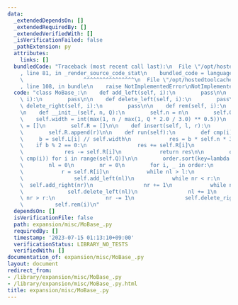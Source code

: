 ```yaml
---
data:
  _extendedDependsOn: []
  _extendedRequiredBy: []
  _extendedVerifiedWith: []
  _isVerificationFailed: false
  _pathExtension: py
  attributes:
    links: []
  bundledCode: "Traceback (most recent call last):\n  File \"/opt/hostedtoolcache/Python/3.11.4/x64/lib/python3.11/site-packages/onlinejudge_verify/documentation/build.py\"\
    , line 81, in _render_source_code_stat\n    bundled_code = language.bundle(\n\
    \                   ^^^^^^^^^^^^^^^^\n  File \"/opt/hostedtoolcache/Python/3.11.4/x64/lib/python3.11/site-packages/onlinejudge_verify/languages/python.py\"\
    , line 108, in bundle\n    raise NotImplementedError\nNotImplementedError\n"
  code: "class MoBase_:\n    def add_left(self, i):\n        pass\n\n    def add_right(self,\
    \ i):\n        pass\n\n    def delete_left(self, i):\n        pass\n\n    def\
    \ delete_right(self, i):\n        pass\n\n    def rem(self, i):\n        pass\n\
    \n    def __init__(self, n, Q):\n        self.n = n\n        self.Q = Q\n    \
    \    self.width = int(max(1, n / max(1, Q * 2.0 / 3.0) ** 0.5))\n        self.L\
    \ = []\n        self.R = []\n\n    def insert(self, l, r):\n        self.L.append(l)\n\
    \        self.R.append(r)\n\n    def run(self):\n        def cmp(i):\n       \
    \     b = self.L[i] // self.width\n            res = b * self.n * 3\n        \
    \    if b % 2 == 0:\n                res += self.R[i]\n            else:\n   \
    \             res -= self.R[i]\n            return res\n\n        order = [(i,\
    \ cmp(i)) for i in range(self.Q)]\n\n        order.sort(key=lambda x: x[1])\n\
    \        nl = 0\n        nr = 0\n        for i, _ in order:\n            l = self.L[i]\n\
    \            r = self.R[i]\n            while nl > l:\n                nl -= 1\n\
    \                self.add_left(nl)\n            while nr < r:\n              \
    \  self.add_right(nr)\n                nr += 1\n            while nl < l:\n  \
    \              self.delete_left(nl)\n                nl += 1\n            while\
    \ nr > r:\n                nr -= 1\n                self.delete_right(nr)\n  \
    \          self.rem(i)\n"
  dependsOn: []
  isVerificationFile: false
  path: expansion/misc/MoBase_.py
  requiredBy: []
  timestamp: '2023-07-15 01:13:10+09:00'
  verificationStatus: LIBRARY_NO_TESTS
  verifiedWith: []
documentation_of: expansion/misc/MoBase_.py
layout: document
redirect_from:
- /library/expansion/misc/MoBase_.py
- /library/expansion/misc/MoBase_.py.html
title: expansion/misc/MoBase_.py
---
```

